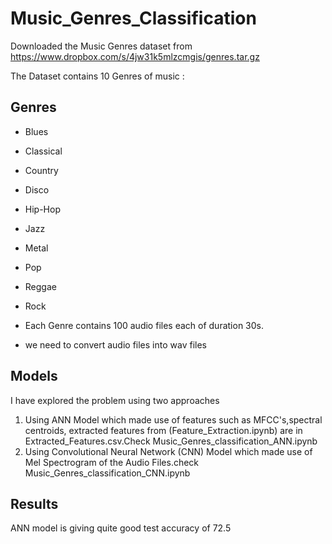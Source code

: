 # Music_Genres_Classification

Downloaded the Music Genres dataset from https://www.dropbox.com/s/4jw31k5mlzcmgis/genres.tar.gz

The Dataset contains 10 Genres of music :
## Genres
* Blues
* Classical
* Country
* Disco
* Hip-Hop
* Jazz
* Metal
* Pop
* Reggae
* Rock


* Each Genre contains 100 audio files each of duration 30s.
* we need to convert audio files into wav files

## Models
I have explored the problem using two approaches 
1) Using ANN Model which made use of features such as MFCC's,spectral centroids, extracted features from (Feature_Extraction.ipynb) are in Extracted_Features.csv.Check Music_Genres_classification_ANN.ipynb
2) Using Convolutional Neural Network (CNN) Model which made use of Mel Spectrogram of the Audio Files.check Music_Genres_classification_CNN.ipynb

## Results

ANN model is giving quite good test accuracy of 72.5
